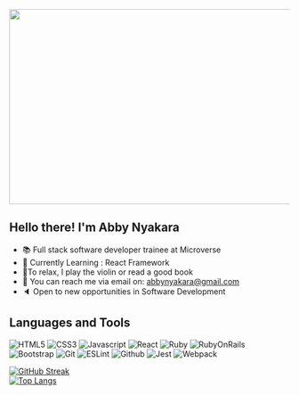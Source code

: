 <img width=800 height=350 src="https://media.giphy.com/media/hpXdHPfFI5wTABdDx9/giphy.gif">

## Hello there! I'm Abby Nyakara
- 📚 Full stack software developer trainee at Microverse
- 🎯 Currently Learning : React Framework
- 🎻To relax, I play the violin or read a good book
- 📩 You can reach me via email on: abbynyakara@gmail.com
- 🔈 Open to new opportunities in Software Development

## Languages and Tools

![HTML5](https://img.shields.io/badge/HTML5-E34F26?style=for-the-badge&logo=html5&logoColor=white)
![CSS3](https://img.shields.io/badge/CSS3-1572B6?style=for-the-badge&logo=css3&logoColor=white)
![Javascript](https://img.shields.io/badge/javascript-F7DF1E.svg?&style=for-the-badge&logo=javascript&logoColor=white&color=black)
![React](https://img.shields.io/badge/react-F7DF1E.svg?&style=for-the-badge&logo=react&logoColor=white&color=blue)
![Ruby](https://img.shields.io/badge/Ruby-CC342D?style=for-the-badge&logo=ruby&logoColor=red&color=white)
![RubyOnRails](https://img.shields.io/badge/RubyOnRails-F7DF1E.svg?&style=for-the-badge&logo=rubyonrails&logoColor=white&color=red)
![Bootstrap](https://img.shields.io/badge/bootstrap%20-%23563D7C.svg?&style=for-the-badge&logo=bootstrap&logoColor=white)
![Git](https://img.shields.io/badge/git-F05032.svg?&style=for-the-badge&logo=git&logoColor=white)
![ESLint](https://img.shields.io/badge/eslint-4B32C3.svg?&style=for-the-badge&logo=eslint&logoColor=white)
![Github](https://img.shields.io/badge/GitHub-100000?style=for-the-badge&logo=github&logoColor=white)
![Jest](https://img.shields.io/badge/Jest-000000?style=for-the-badge&logo=jest&logoColor=white&color=red)
![Webpack](https://img.shields.io/badge/Webpack-000000?style=for-the-badge&logo=webpack&logoColor=white&color=blue)


[![GitHub Streak](https://github-readme-streak-stats.herokuapp.com/?user=AbbyNyakara&theme=radical)](https://github.com/AbbyNyakara)<br>
[![Top Langs](https://github-readme-stats.vercel.app/api/top-langs/?username=AbbyNyakara&show_icons=true&theme=radical&layout=compact)](https://github.com/thecodechaser)



